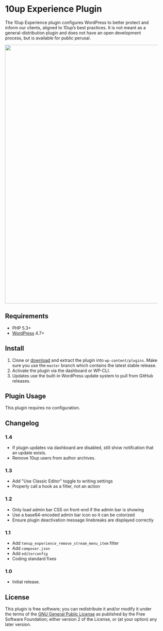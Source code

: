 # 10up Experience Plugin

The 10up Experience plugin configures WordPress to better protect and inform our clients, aligned to 10up’s best practices. It is not meant as a general-distribution plugin and does not have an open development process, but is available for public perusal.

<p align="center">
<a href="http://10up.com/contact/"><img src="https://10updotcom-wpengine.s3.amazonaws.com/uploads/2016/10/10up-Github-Banner.png" width="850"></a>
</p>

## Requirements

* PHP 5.3+
* [WordPress](http://wordpress.org) 4.7+

## Install

1. Clone or [download](https://github.com/10up/10up-experience/archive/master.zip) and extract the plugin into `wp-content/plugins`. Make sure you use the `master` branch which contains the latest stable release.
1. Activate the plugin via the dashboard or WP-CLI.
1. Updates use the built-in WordPress update system to pull from GitHub releases.

## Plugin Usage

This plugin requires no configuration.

## Changelog

### 1.4
* If plugin updates via dashboard are disabled, still show notifcation that an update exists.
* Remove 10up users from author archives.

### 1.3
* Add "Use Classic Editor" toggle to writing settings
* Properly call a hook as a filter, not an action

### 1.2
* Only load admin bar CSS on front-end if the admin bar is showing
* Use a base64-encoded admin bar icon so it can be colorized
* Ensure plugin deactivation message linebreaks are displayed correctly

### 1.1
* Add `tenup_experience_remove_stream_menu_item` filter
* Add `composer.json`
* Add `editorconfig`
* Coding standard fixes

### 1.0
* Initial release.

## License

This plugin is free software; you can redistribute it and/or modify it under the terms of the [GNU General Public License](http://www.gnu.org/licenses/gpl-2.0.html) as published by the Free Software Foundation; either version 2 of the License, or (at your option) any later version.

